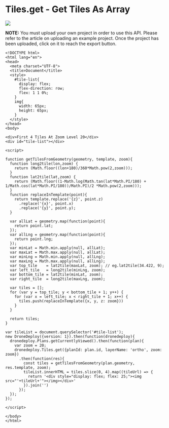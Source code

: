 # Tiles.get - Get Tiles As Array

![](https://github.com/ddbotgitbooksync/dronedeploy-apps-gitbook/tree/c927048f33aac44c8e61d230dc43194aca71784c/tile-array-example.png)

**NOTE:** You must upload your own project in order to use this API. Please refer to the article on uploading an example project. Once the project has been uploaded, click on it to reach the export button.

```markup
<!DOCTYPE html>
<html lang="en">
<head>
  <meta charset="UTF-8">
  <title>Document</title>
  <style>
    #tile-list{
      display: flex;
      flex-direction: row;
      flex: 1 1 0%;
    }
    img{
      width: 65px;
      height: 65px;
    }
  </style>
</head>
<body>

<div>First 4 Tiles At Zoom Level 20</div>
<div id="tile-list"></div>

<script>

function getTilesFromGeometry(geometry, template, zoom){
  function long2tile(lon,zoom) {
    return (Math.floor((lon+180)/360*Math.pow(2,zoom)));
  }
  function lat2tile(lat,zoom) {
    return (Math.floor((1-Math.log(Math.tan(lat*Math.PI/180) + 1/Math.cos(lat*Math.PI/180))/Math.PI)/2 *Math.pow(2,zoom)));
  }
  function replaceInTemplate(point){
    return template.replace('{z}', point.z)
      .replace('{x}', point.x)
      .replace('{y}', point.y);
  }

  var allLat = geometry.map(function(point){
    return point.lat;
  });
  var allLng = geometry.map(function(point){
    return point.lng;
  });
  var minLat = Math.min.apply(null, allLat);
  var maxLat = Math.max.apply(null, allLat);
  var minLng = Math.min.apply(null, allLng);
  var maxLng = Math.max.apply(null, allLng);
  var top_tile    = lat2tile(maxLat, zoom); // eg.lat2tile(34.422, 9);
  var left_tile   = long2tile(minLng, zoom);
  var bottom_tile = lat2tile(minLat, zoom);
  var right_tile  = long2tile(maxLng, zoom);

  var tiles = [];
  for (var y = top_tile; y < bottom_tile + 1; y++) {
    for (var x = left_tile; x < right_tile + 1; x++) {
      tiles.push(replaceInTemplate({x, y, z: zoom}))
    }
  }

  return tiles;
}

var tileList = document.querySelector('#tile-list');
new DroneDeploy({version: 1}).then(function(dronedeploy){
  dronedeploy.Plans.getCurrentlyViewed().then(function(plan){
    var zoom = 20;
    dronedeploy.Tiles.get({planId: plan.id, layerName: 'ortho', zoom: zoom})
      .then(function(res){
        const tiles = getTilesFromGeometry(plan.geometry, res.template, zoom);
        tileList.innerHTML = tiles.slice(0, 4).map((tileUrl) => {
          return '<div style="display: flex; flex: 25;"><img src="'+tileUrl+'"></img></div>'
        }).join('')
      });
  });
});

</script>

</body>
</html>
```

